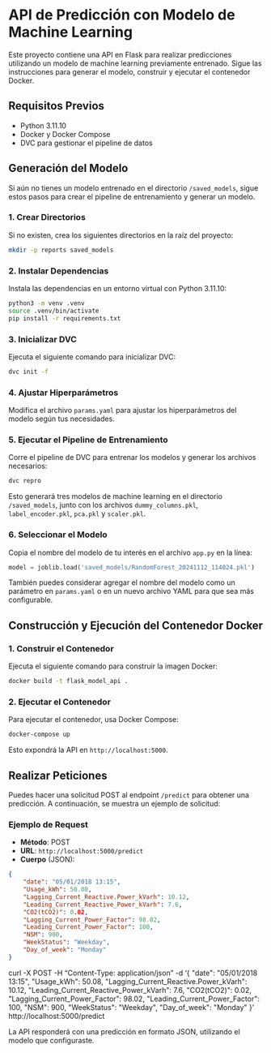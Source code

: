 
# API de Predicción con Modelo de Machine Learning

Este proyecto contiene una API en Flask para realizar predicciones utilizando un modelo de machine learning previamente entrenado. Sigue las instrucciones para generar el modelo, construir y ejecutar el contenedor Docker.

## Requisitos Previos

- Python 3.11.10
- Docker y Docker Compose
- DVC para gestionar el pipeline de datos

## Generación del Modelo

Si aún no tienes un modelo entrenado en el directorio `/saved_models`, sigue estos pasos para crear el pipeline de entrenamiento y generar un modelo.

### 1. Crear Directorios

Si no existen, crea los siguientes directorios en la raíz del proyecto:

```bash
mkdir -p reports saved_models
```

### 2. Instalar Dependencias

Instala las dependencias en un entorno virtual con Python 3.11.10:

```bash
python3 -m venv .venv
source .venv/bin/activate
pip install -r requirements.txt
```

### 3. Inicializar DVC

Ejecuta el siguiente comando para inicializar DVC:

```bash
dvc init -f
```

### 4. Ajustar Hiperparámetros

Modifica el archivo `params.yaml` para ajustar los hiperparámetros del modelo según tus necesidades.

### 5. Ejecutar el Pipeline de Entrenamiento

Corre el pipeline de DVC para entrenar los modelos y generar los archivos necesarios:

```bash
dvc repro
```

Esto generará tres modelos de machine learning en el directorio `/saved_models`, junto con los archivos `dummy_columns.pkl`, `label_encoder.pkl`, `pca.pkl` y `scaler.pkl`.

### 6. Seleccionar el Modelo

Copia el nombre del modelo de tu interés en el archivo `app.py` en la línea:

```python
model = joblib.load('saved_models/RandomForest_20241112_114024.pkl')
```

También puedes considerar agregar el nombre del modelo como un parámetro en `params.yaml` o en un nuevo archivo YAML para que sea más configurable.

## Construcción y Ejecución del Contenedor Docker

### 1. Construir el Contenedor

Ejecuta el siguiente comando para construir la imagen Docker:

```bash
docker build -t flask_model_api .
```

### 2. Ejecutar el Contenedor

Para ejecutar el contenedor, usa Docker Compose:

```bash
docker-compose up
```

Esto expondrá la API en `http://localhost:5000`.

## Realizar Peticiones

Puedes hacer una solicitud POST al endpoint `/predict` para obtener una predicción. A continuación, se muestra un ejemplo de solicitud:

### Ejemplo de Request

- **Método**: POST
- **URL**: `http://localhost:5000/predict`
- **Cuerpo** (JSON):

```json
{
    "date": "05/01/2018 13:15",
    "Usage_kWh": 50.08,
    "Lagging_Current_Reactive.Power_kVarh": 10.12,
    "Leading_Current_Reactive_Power_kVarh": 7.6,
    "CO2(tCO2)": 0.02,
    "Lagging_Current_Power_Factor": 98.02,
    "Leading_Current_Power_Factor": 100,
    "NSM": 900,
    "WeekStatus": "Weekday",
    "Day_of_week": "Monday"
}
```


curl -X POST -H “Content-Type: application/json” -d ‘{ 
    "date": "05/01/2018 13:15",
    "Usage_kWh": 50.08,
    "Lagging_Current_Reactive.Power_kVarh": 10.12,
    "Leading_Current_Reactive_Power_kVarh": 7.6,
    "CO2(tCO2)": 0.02,
    "Lagging_Current_Power_Factor": 98.02,
    "Leading_Current_Power_Factor": 100,
    "NSM": 900,
    "WeekStatus": "Weekday",
    "Day_of_week": "Monday"
}’ http://localhost:5000/predict

La API responderá con una predicción en formato JSON, utilizando el modelo que configuraste.
